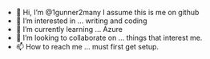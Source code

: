- 👋 Hi, I’m @1gunner2many I assume this is me on github
- 👀 I’m interested in ... writing and coding
- 🌱 I’m currently learning ... Azure 
- 💞️ I’m looking to collaborate on ... things that interest me.
- 📫 How to reach me ... must first get setup.

<!---
1gunner2many/1gunner2many is a ✨ special ✨ repository because its `README.md` (this file) appears on your GitHub profile.
You can click the Preview link to take a look at your changes.
--->
